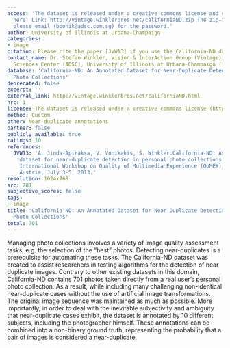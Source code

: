 ```yaml
---
access: 'The dataset is released under a creative commons license and can be downloaded
  here: Link: http://vintage.winklerbros.net/californiaND.zip The zip-file is encrypted;
  please email (bbonik@adsc.com.sg) for the password.'
author: University of Illinois at Urbana-Champaign
categories:
- image
citation: Please cite the paper [JVW13] if you use the California-ND dataset.
contact_name: Dr. Stefan Winkler, Vision & InterAction Group (Vintage), Advanced Digital
  Sciences Center (ADSC), University of Illinois at Urbana-Champaign (UIUC), (http://stefan.winkler.net/)
database: 'California-ND: An Annotated Dataset for Near-Duplicate Detection in Personal
  Photo Collections'
deprecated: false
excerpt: ''
external_link: http://vintage.winklerbros.net/californiaND.html
hrc: 1
license: The dataset is released under a creative commons license (http://creativecommons.org/licenses/by-nc-nd/3.0/).
method: Custom
other: Near-duplicate annotations
partner: false
publicly_available: true
ratings: 10
references:
  JVW13: 'A. Jinda-Apiraksa, V. Vonikakis, S. Winkler.California-ND: An annotated
    dataset for near-duplicate detection in personal photo collections. Proc. 5th
    International Workshop on Quality of Multimedia Experience (QoMEX), Klagenfurt,
    Austria, July 3-5, 2013.'
resolution: 1024x768
src: 701
subjective_scores: false
tags:
- image
title: 'California-ND: An Annotated Dataset for Near-Duplicate Detection in Personal
  Photo Collections'
total: 701
---
```


Managing photo collections involves a variety of image quality assessment tasks, e.g. the selection of the “best” photos. Detecting near-duplicates is a prerequisite for automating these tasks. The California-ND dataset was created to assist researchers in testing algorithms for the detection of near duplicate images. Contrary to other existing datasets in this domain, California-ND contains 701 photos taken directly from a real user’s personal photo collection. As a result, while including many challenging non-identical near-duplicate cases without the use of artificial image transformations. The original image sequence was maintained as much as possible. More importantly, in order to deal with the inevitable subjectivity and ambiguity that near-duplicate cases exhibit, the dataset is annotated by 10 different subjects, including the photographer himself. These annotations can be combined into a non-binary ground truth, representing the probability that a pair of images is considered a near-duplicate.